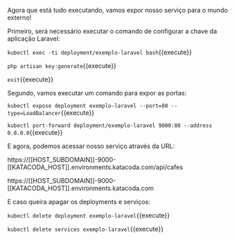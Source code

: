 Agora que está tudo executando, vamos expor nosso serviço para o mundo externo!

Primeiro, será necessário executar o comando de configurar a chave da aplicação Laravel:

`kubectl exec -ti deployment/exemplo-laravel bash`{{execute}}

`php artisan key:generate`{{execute}}

`exit`{{execute}}



Segundo, vamos executar um comando para expor as portas:

`kubectl expose deployment exemplo-laravel --port=80 --type=LoadBalancer`{{execute}}

`kubectl port-forward deployment/exemplo-laravel 9000:80 --address 0.0.0.0`{{execute}}

E agora, podemos acessar nosso serviço através da URL:



https://[[HOST_SUBDOMAIN]]-9000-[[KATACODA_HOST]].environments.katacoda.com/api/cafes

https://[[HOST_SUBDOMAIN]]-9000-[[KATACODA_HOST]].environments.katacoda.com



E caso queira apagar os deployments e serviços:

`kubectl delete deployment exemplo-laravel`{{execute}}

`kubectl delete services exemplo-laravel`{{execute}}

